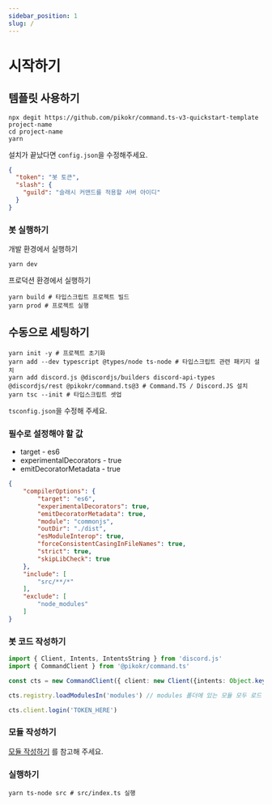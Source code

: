 ```yaml
---
sidebar_position: 1
slug: /
---
```


# 시작하기

## 템플릿 사용하기

```shell
npx degit https://github.com/pikokr/command.ts-v3-quickstart-template project-name
cd project-name
yarn
```

설치가 끝났다면 `config.json`을 수정해주세요.

```json title="config.json"
{
  "token": "봇 토큰",
  "slash": {
    "guild": "슬래시 커맨드를 적용할 서버 아이디"
  }
}
```

### 봇 실행하기

개발 환경에서 실행하기

```shell
yarn dev
```

프로덕션 환경에서 실행하기

```shell
yarn build # 타입스크립트 프로젝트 빌드
yarn prod # 프로젝트 실행
```

## 수동으로 세팅하기

```shell
yarn init -y # 프로젝트 초기화
yarn add --dev typescript @types/node ts-node # 타입스크립트 관련 패키지 설치
yarn add discord.js @discordjs/builders discord-api-types @discordjs/rest @pikokr/command.ts@3 # Command.TS / Discord.JS 설치
yarn tsc --init # 타입스크립트 셋업
```

`tsconfig.json`을 수정해 주세요.

### 필수로 설정해야 할 값

- target - es6
- experimentalDecorators - true
- emitDecoratorMetadata - true

```json title="tsconfig.json"
{
    "compilerOptions": {
        "target": "es6",
        "experimentalDecorators": true,
        "emitDecoratorMetadata": true,
        "module": "commonjs",
        "outDir": "./dist",
        "esModuleInterop": true,
        "forceConsistentCasingInFileNames": true,
        "strict": true,
        "skipLibCheck": true
    },
    "include": [
        "src/**/*"
    ],
    "exclude": [
        "node_modules"
    ]
}
```

### 봇 코드 작성하기

```ts title="src/index.ts"
import { Client, Intents, IntentsString } from 'discord.js'
import { CommandClient } from '@pikokr/command.ts'

const cts = new CommandClient({ client: new Client({intents: Object.keys(Intents.FLAGS) as IntentsString[]}) })

cts.registry.loadModulesIn('modules') // modules 폴더에 있는 모듈 모두 로드

cts.client.login('TOKEN_HERE')
```

### 모듈 작성하기

[모듈 작성하기](modules.md) 를 참고해 주세요.

### 실행하기

```shell
yarn ts-node src # src/index.ts 실행
```
